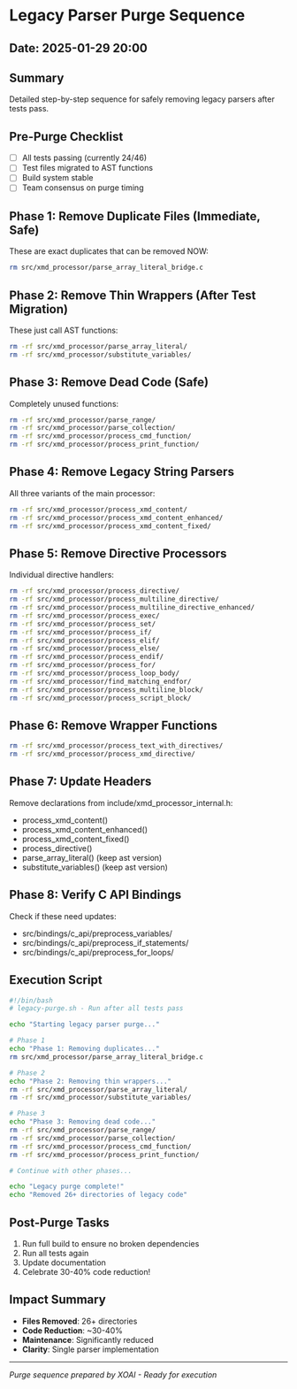 # Legacy Parser Purge Sequence

## Date: 2025-01-29 20:00

## Summary
Detailed step-by-step sequence for safely removing legacy parsers after tests pass.

## Pre-Purge Checklist
- [ ] All tests passing (currently 24/46)
- [ ] Test files migrated to AST functions
- [ ] Build system stable
- [ ] Team consensus on purge timing

## Phase 1: Remove Duplicate Files (Immediate, Safe)
These are exact duplicates that can be removed NOW:
```bash
rm src/xmd_processor/parse_array_literal_bridge.c
```

## Phase 2: Remove Thin Wrappers (After Test Migration)
These just call AST functions:
```bash
rm -rf src/xmd_processor/parse_array_literal/
rm -rf src/xmd_processor/substitute_variables/
```

## Phase 3: Remove Dead Code (Safe)
Completely unused functions:
```bash
rm -rf src/xmd_processor/parse_range/
rm -rf src/xmd_processor/parse_collection/
rm -rf src/xmd_processor/process_cmd_function/
rm -rf src/xmd_processor/process_print_function/
```

## Phase 4: Remove Legacy String Parsers
All three variants of the main processor:
```bash
rm -rf src/xmd_processor/process_xmd_content/
rm -rf src/xmd_processor/process_xmd_content_enhanced/
rm -rf src/xmd_processor/process_xmd_content_fixed/
```

## Phase 5: Remove Directive Processors
Individual directive handlers:
```bash
rm -rf src/xmd_processor/process_directive/
rm -rf src/xmd_processor/process_multiline_directive/
rm -rf src/xmd_processor/process_multiline_directive_enhanced/
rm -rf src/xmd_processor/process_exec/
rm -rf src/xmd_processor/process_set/
rm -rf src/xmd_processor/process_if/
rm -rf src/xmd_processor/process_elif/
rm -rf src/xmd_processor/process_else/
rm -rf src/xmd_processor/process_endif/
rm -rf src/xmd_processor/process_for/
rm -rf src/xmd_processor/process_loop_body/
rm -rf src/xmd_processor/find_matching_endfor/
rm -rf src/xmd_processor/process_multiline_block/
rm -rf src/xmd_processor/process_script_block/
```

## Phase 6: Remove Wrapper Functions
```bash
rm -rf src/xmd_processor/process_text_with_directives/
rm -rf src/xmd_processor/process_xmd_directive/
```

## Phase 7: Update Headers
Remove declarations from include/xmd_processor_internal.h:
- process_xmd_content()
- process_xmd_content_enhanced()
- process_xmd_content_fixed()
- process_directive()
- parse_array_literal() (keep ast version)
- substitute_variables() (keep ast version)

## Phase 8: Verify C API Bindings
Check if these need updates:
- src/bindings/c_api/preprocess_variables/
- src/bindings/c_api/preprocess_if_statements/
- src/bindings/c_api/preprocess_for_loops/

## Execution Script
```bash
#!/bin/bash
# legacy-purge.sh - Run after all tests pass

echo "Starting legacy parser purge..."

# Phase 1
echo "Phase 1: Removing duplicates..."
rm src/xmd_processor/parse_array_literal_bridge.c

# Phase 2
echo "Phase 2: Removing thin wrappers..."
rm -rf src/xmd_processor/parse_array_literal/
rm -rf src/xmd_processor/substitute_variables/

# Phase 3
echo "Phase 3: Removing dead code..."
rm -rf src/xmd_processor/parse_range/
rm -rf src/xmd_processor/parse_collection/
rm -rf src/xmd_processor/process_cmd_function/
rm -rf src/xmd_processor/process_print_function/

# Continue with other phases...

echo "Legacy purge complete!"
echo "Removed 26+ directories of legacy code"
```

## Post-Purge Tasks
1. Run full build to ensure no broken dependencies
2. Run all tests again
3. Update documentation
4. Celebrate 30-40% code reduction!

## Impact Summary
- **Files Removed**: 26+ directories
- **Code Reduction**: ~30-40%
- **Maintenance**: Significantly reduced
- **Clarity**: Single parser implementation

---
*Purge sequence prepared by XOAI - Ready for execution*